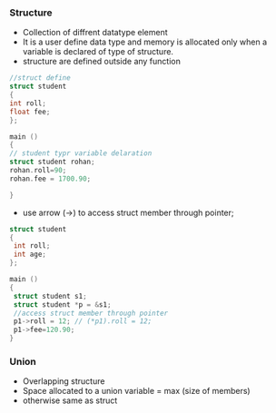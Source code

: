 
### **Structure**
- Collection of diffrent datatype element
- It is a user define data type and memory is allocated only when a variable is declared of type of structure.
- structure are defined outside any function
```c
//struct define
struct student 
{
int roll;
float fee;
};

main ()
{
// student typr variable delaration
struct student rohan;
rohan.roll=90;
rohan.fee = 1700.90;

}
```
- use arrow (->) to access struct member through pointer;
```c
struct student 
{
 int roll;
 int age;
};

main ()
{
 struct student s1;
 struct student *p = &s1;
 //access struct member through pointer
 p1->roll = 12; // (*p1).roll = 12;
 p1->fee=120.90; 
}
```


### **Union**
- Overlapping structure 
- Space allocated to a union variable = max (size of  members)
- otherwise same as struct
